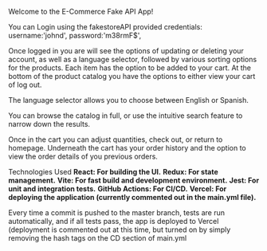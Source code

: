 Welcome to the E-Commerce Fake API App!

You can Login using the fakestoreAPI provided credentials: username:'johnd', password:'m38rmF$',

Once logged in you are will see the options of updating or deleting your account, as well as a language selector, followed by various sorting options for the products. Each item has the option to be added to your cart. At the bottom of the product catalog you have the options to either view your cart of log out.

The language selector allows you to choose between English or Spanish.

You can browse the catalog in full, or use the intuitive search feature to narrow down the results. 

Once in the cart you can adjust quantities, check out, or return to homepage. Underneath the cart has your order history and the option to view the order details of you previous orders.

Technologies Used
**React: For building the UI.**
**Redux: For state management.**
**Vite: For fast build and development environment.**
**Jest: For unit and integration tests.**
**GitHub Actions: For CI/CD.**
**Vercel: For deploying the application (currently commented out in the main.yml file).**

Every time a commit is pushed to the master branch, tests are run automatically, and if all tests pass, the app is deployed to Vercel (deployment is commented out at this time, but turned on by simply removing the hash tags on the CD section of main.yml
